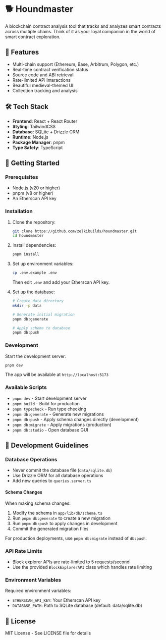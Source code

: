 # 🐕 Houndmaster

A blockchain contract analysis tool that tracks and analyzes smart contracts across multiple chains. Think of it as your loyal companion in the world of smart contract exploration.

## 🌟 Features

- Multi-chain support (Ethereum, Base, Arbitrum, Polygon, etc.)
- Real-time contract verification status
- Source code and ABI retrieval
- Rate-limited API interactions
- Beautiful medieval-themed UI
- Collection tracking and analysis

## 🛠 Tech Stack

- **Frontend**: React + React Router
- **Styling**: TailwindCSS
- **Database**: SQLite + Drizzle ORM
- **Runtime**: Node.js
- **Package Manager**: pnpm
- **Type Safety**: TypeScript

## 🚀 Getting Started

### Prerequisites

- Node.js (v20 or higher)
- pnpm (v8 or higher)
- An Etherscan API key

### Installation

1. Clone the repository:

   ```bash
   git clone https://github.com/zelkibuilds/houndmaster.git
   cd houndmaster
   ```

2. Install dependencies:

   ```bash
   pnpm install
   ```

3. Set up environment variables:

   ```bash
   cp .env.example .env
   ```

   Then edit `.env` and add your Etherscan API key.

4. Set up the database:

   ```bash
   # Create data directory
   mkdir -p data

   # Generate initial migration
   pnpm db:generate

   # Apply schema to database
   pnpm db:push
   ```

### Development

Start the development server:

```bash
pnpm dev
```

The app will be available at `http://localhost:5173`

### Available Scripts

- `pnpm dev` - Start development server
- `pnpm build` - Build for production
- `pnpm typecheck` - Run type checking
- `pnpm db:generate` - Generate new migrations
- `pnpm db:push` - Apply schema changes directly (development)
- `pnpm db:migrate` - Apply migrations (production)
- `pnpm db:studio` - Open database GUI

## 📝 Development Guidelines

### Database Operations

- Never commit the database file (`data/sqlite.db`)
- Use Drizzle ORM for all database operations
- Add new queries to `queries.server.ts`

#### Schema Changes

When making schema changes:

1. Modify the schema in `app/lib/db/schema.ts`
2. Run `pnpm db:generate` to create a new migration
3. Run `pnpm db:push` to apply changes in development
4. Commit the generated migration files

For production deployments, use `pnpm db:migrate` instead of `db:push`.

### API Rate Limits

- Block explorer APIs are rate-limited to 5 requests/second
- Use the provided `BlockExplorerAPI` class which handles rate limiting

### Environment Variables

Required environment variables:

- `ETHERSCAN_API_KEY`: Your Etherscan API key
- `DATABASE_PATH`: Path to SQLite database (default: data/sqlite.db)

## 📄 License

MIT License - See LICENSE file for details
